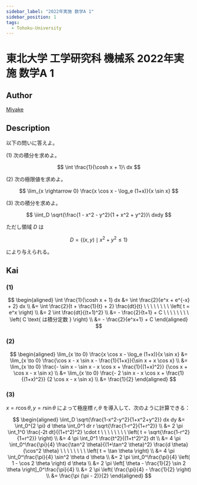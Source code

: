 ```yaml
---
sidebar_label: "2022年実施 数学A 1"
sidebar_position: 1
tags:
  - Tohoku-University
---
```

# 東北大学 工学研究科 機械系 2022年実施 数学A 1

## **Author**
[Miyake](https://miyake.github.io/exams/index.html)

## **Description**
以下の問いに答えよ。

(1) 次の積分を求めよ。

$$
\int \frac{1}{\cosh x + 1}\ dx
$$

(2) 次の極限値を求めよ。

$$
\lim_{x \rightarrow 0} \frac{x \cos x - \log_e (1+x)}{x \sin x}
$$

(3) 次の積分を求めよ。

$$
\iint_D \sqrt{\frac{1 - x^2 - y^2}{1 + x^2 + y^2}}\ dxdy
$$

ただし領域 $D$ は

$$
D = \{(x, y) \mid x^2 + y^2 \le 1\}
$$

により与えられる。

## **Kai**
### (1)

$$
\begin{aligned}
\int \frac{1}{\cosh x + 1} dx
&= \int \frac{2}{e^x + e^{-x} + 2} dx
\\
&= \int \frac{2}{t + \frac{1}{t} + 2} \frac{dt}{t}
\ \ \ \ \ \ \ \ \left( t = e^x \right)
\\
&= 2 \int \frac{dt}{(t+1)^2}
\\
&= - \frac{2}{t+1} + C
\ \ \ \ \ \ \ \ \left( C \text{ は積分定数 } \right)
\\
&= - \frac{2}{e^x+1} + C
\end{aligned}
$$

### (2)

$$
\begin{aligned}
\lim_{x \to 0} \frac{x \cos x - \log_e (1+x)}{x \sin x}
&= \lim_{x \to 0} \frac{\cos x - x \sin x - \frac{1}{1+x}}{\sin x + x \cos x}
\\
&= \lim_{x \to 0} \frac{- \sin x - \sin x - x \cos x + \frac{1}{(1+x)^2}}
{\cos x + \cos x - x \sin x}
\\
&= \lim_{x \to 0} \frac{- 2 \sin x - x \cos x + \frac{1}{(1+x)^2}}
{2 \cos x - x \sin x}
\\
&= \frac{1}{2}
\end{aligned}
$$

### (3)
$x = r \cos \theta, y = r \sin \theta$ によって極座標 $r,\theta$
を導入して、次のように計算できる：

$$
\begin{aligned}
\iint_D \sqrt{\frac{1-x^2-y^2}{1+x^2+y^2}} dx dy
&= \int_0^{2 \pi} d \theta \int_0^1 dr r \sqrt{\frac{1-r^2}{1+r^2}}
\\
&= 2 \pi \int_1^0 \frac{-2t dt}{(1+t^2)^2} \cdot t
\ \ \ \ \ \ \ \ \left( t = \sqrt{\frac{1-r^2}{1+r^2}} \right)
\\
&= 4 \pi \int_0^1 \frac{t^2}{(1+t^2)^2} dt
\\
&= 4 \pi \int_0^\frac{\pi}{4} \frac{\tan^2 \theta}{(1+\tan^2 \theta)^2}
\frac{d \theta}{\cos^2 \theta}
\ \ \ \ \ \ \ \ \left( t = \tan \theta \right)
\\
&= 4 \pi \int_0^\frac{\pi}{4} \sin^2 \theta d \theta
\\
&= 2 \pi \int_0^\frac{\pi}{4} \left( 1 - \cos 2 \theta \right) d \theta
\\
&= 2 \pi \left[ \theta - \frac{1}{2} \sin 2 \theta \right]_0^\frac{\pi}{4}
\\
&= 2 \pi \left( \frac{\pi}{4} - \frac{1}{2} \right)
\\
&= \frac{\pi (\pi - 2)}{2}
\end{aligned}
$$